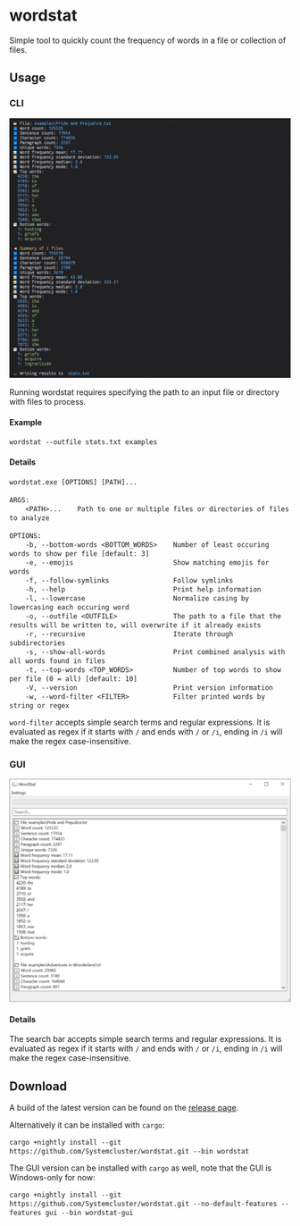 # wordstat

Simple tool to quickly count the frequency of words in a file or collection of files.

## Usage

### CLI

![GUI](./resources/cli.png)

Running wordstat requires specifying the path to an input file or directory with files to process.

#### Example

```shell
wordstat --outfile stats.txt examples
```

#### Details

```shell
wordstat.exe [OPTIONS] [PATH]...

ARGS:
    <PATH>...    Path to one or multiple files or directories of files to analyze

OPTIONS:
    -b, --bottom-words <BOTTOM_WORDS>    Number of least occuring words to show per file [default: 3]
    -e, --emojis                         Show matching emojis for words
    -f, --follow-symlinks                Follow symlinks
    -h, --help                           Print help information
    -l, --lowercase                      Normalize casing by lowercasing each occuring word
    -o, --outfile <OUTFILE>              The path to a file that the results will be written to, will overwrite if it already exists
    -r, --recursive                      Iterate through subdirectories
    -s, --show-all-words                 Print combined analysis with all words found in files
    -t, --top-words <TOP_WORDS>          Number of top words to show per file (0 = all) [default: 10]
    -V, --version                        Print version information
    -w, --word-filter <FILTER>           Filter printed words by string or regex
```

`word-filter` accepts simple search terms and regular expressions. It is evaluated as regex if it starts with `/` and ends with `/` or `/i`, ending in `/i` will make the regex case-insensitive.

### GUI

![GUI](./resources/gui.png)

#### Details

The search bar accepts simple search terms and regular expressions. It is evaluated as regex if it starts with `/` and ends with `/` or `/i`, ending in `/i` will make the regex case-insensitive.

## Download

A build of the latest version can be found on the [release page](https://github.com/Systemcluster/wordstat/releases).

Alternatively it can be installed with `cargo`:

```shell
cargo +nightly install --git https://github.com/Systemcluster/wordstat.git --bin wordstat
```

The GUI version can be installed with `cargo` as well, note that the GUI is Windows-only for now:

```shell
cargo +nightly install --git https://github.com/Systemcluster/wordstat.git --no-default-features --features gui --bin wordstat-gui
```
